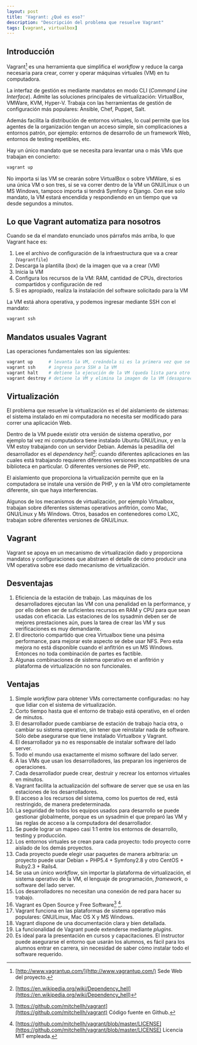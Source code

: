 ```yaml
---
layout: post
title: 'Vagrant: ¿Qué es eso?'
description: "Descripción del problema que resuelve Vagrant"
tags: [vagrant, virtualbox]
---
```


## Introducción

Vagrant[^ref1] es una herramienta que simplifica el _workflow_ y reduce la carga necesaria para crear, correr y operar máquinas virtuales (VM) en tu computadora.

La interfaz de gestión es mediante mandatos en modo CLI (_Command Line Interface_). Admite las soluciones principales de virtualización: VirtualBox, VMWare, KVM, Hyper-V. Trabaja con las herramientas de gestión de configuración más populares: Ansible, Chef, Puppet, Salt.

Además facilita la distribución de entornos virtuales, lo cual permite que los agentes de la organización tengan un acceso simple, sin complicaciones a entornos patrón, por ejemplo: entornos de desarrollo de un framework Web, entornos de testing repetibles, etc.

Hay un único mandato que se necesita para levantar una o más VMs que trabajan en concierto:

```bash
vagrant up
```

No importa si las VM se crearán sobre VirtualBox o sobre VMWare, si es una única VM o son tres, si se va correr dentro de la VM un GNU/Linux o un MS Windows, tampoco importa si tendrá Symfony o Django.  Con ese solo mandato, la VM estará encendida y respondiendo en un tiempo que va desde segundos a minutos.


## Lo que Vagrant automatiza para nosotros

Cuando se da el mandato enunciado unos párrafos más arriba, lo que Vagrant hace es:

1. Lee el archivo de configuración de la infraestructura que va a crear (`Vagrantfile`)
2. Descarga la plantilla (_box_) de la imagen que va a crear (VM)
3. Inicia la VM
4. Configura los recursos de la VM: RAM, cantidad de CPUs, directorios compartidos y configuración de red
5. Si es apropiado, realiza la instalación del software solicitado para la VM

La VM está ahora operativa, y podemos ingresar mediante SSH con el mandato:

```bash
vagrant ssh
```

## Mandatos usuales Vagrant

Las operaciones fundamentales son las siguientes:

```bash
vagrant up      # levanta la VM, creándola si es la primera vez que se ejecuta
vagrant ssh     # ingresa para SSH a la VM
vagrant halt    # detiene la ejecución de la VM (queda lista para otro vagrant up)
vagrant destroy # detiene la VM y elimina la imagen de la VM (desaparece completamente)
```

## Virtualización

El problema que resuelve la virtualización es el del aislamiento de sistemas: el sistema instalado en mi computadora no necesita ser modificado para correr una aplicación Web.

Dentro de la VM puede existir otra versión de sistema operativo, por ejemplo tal vez mi computadora tiene instalado Ubuntu GNU/Linux, y en la VM estoy trabajando con un servidor Debian.  Además la pesadilla del desarrollador es el _dependency hell_[^ref4]: cuando diferentes aplicaciones en las cuales está trabajando requieren diferentes versiones incompatibles de una biblioteca en particular.  O diferentes versiones de PHP, etc.

El aislamiento que proporciona la virtualización permite que en la computadora se instale una versión de PHP, y en la VM otro completamente diferente, sin que haya interferencias.

Algunos de los mecanismos de virtualización, por ejemplo Virtualbox, trabajan sobre diferentes sistemas operativos anfitrión, como Mac, GNU/Linux y Ms Windows.  Otros, basados en contenedores como LXC, trabajan sobre diferentes versiones de GNU/Linux.

## Vagrant

Vagrant se apoya en un mecanismo de virtualización dado y proporciona mandatos y configuraciones que abstraen el detalle de cómo producir una VM operativa sobre ese dado mecanismo de virtualización.

## Desventajas

1. Eficiencia de la estación de trabajo.  Las máquinas de los desarrolladores ejecutan las VM con una penalidad en la performance, y por ello deben ser de suficientes recursos en RAM y CPU para que sean usadas con eficacia.  Las estaciones de los sysadmin deben ser de mejores prestaciones aún, pues la tarea de crear las VM y sus verificaciones es muy demandante.
2. El directorio compartido que crea Virtualbox tiene una pésima performance, para mejorar este aspecto se debe usar NFS.  Pero esta mejora no está disponible cuando el anfitrión es un MS Windows.  Entonces no toda combinación de partes es factible.
3. Algunas combinaciones de sistema operativo en el anfitrión y plataforma de virtualización no son funcionales.

## Ventajas

1. Simple _workflow_ para obtener VMs correctamente configuradas: no hay que lidiar con el sistema de virtualización.
2. Corto tiempo hasta que el entorno de trabajo está operativo, en el orden de minutos.
3. El desarrollador puede cambiarse de estación de trabajo hacia otra, o cambiar su sistema operativo, sin tener que reinstalar nada de software.  Sólo debe asegurarse que tiene instalado Virtualbox y Vagrant.
4. El desarrollador ya no es responsable de instalar software del lado server.
5. Todo el mundo usa exactamente el mismo software del lado server.
6. A las VMs que usan los desarrolladores, las preparan los ingenieros de operaciones.
7. Cada desarrollador puede crear, destruir y recrear los entornos virtuales en minutos.
8. Vagrant facilita la actualización del software de server que se usa en las estaciones de los desarrolladores.
9. El acceso a los recursos del sistema, como los puertos de red, está restringido, de manera predeterminada.
10. La seguridad de todos los equipos usados para desarrollo se puede gestionar globalmente, porque es un sysadmin el que preparó las VM y las reglas de acceso a la computadora del desarrollador.
11. Se puede lograr un mapeo casi 1:1 entre los entornos de desarrollo, testing y producción.
12. Los entornos virtuales se crean para cada proyecto: todo proyecto corre aislado de los demás proyectos.
13. Cada proyecto puede elegir usar paquetes de manera arbitraria: un proyecto puede usar Debian + PHP5.4 + Symfony2.8 y otro CentOS + Ruby2.3 + Rails4.
14. Se usa un único _workflow_, sin importar la plataforma de virtualización, el sistema operativo de la VM, el lenguaje de programación, _framework_, o software del lado server.
15. Los desarrolladores no necesitan una conexión de red para hacer su trabajo.
16. Vagrant es Open Source y Free Software[^ref2] [^ref3].
17. Vagrant funciona en las plataformas de sistema operativo más populares: GNU/Linux, Mac OS X y MS Windows.
18. Vagrant dispone de una documentación clara y bien detallada.
19. La funcionalidad de Vagrant puede extenderse mediante _plugins_.
20. Es ideal para la presentación en cursos y capacitaciones.  El instructor puede asegurarse el entorno que usarán los alumnos, es fácil para los alumnos entrar en carrera, sin necesidad de saber cómo instalar todo el software requerido.


[^ref1]: [http://www.vagrantup.com/](http://www.vagrantup.com/) Sede Web del proyecto.

[^ref2]: [https://github.com/mitchellh/vagrant](https://github.com/mitchellh/vagrant) Código fuente en Github.

[^ref3]: [https://github.com/mitchellh/vagrant/blob/master/LICENSE](https://github.com/mitchellh/vagrant/blob/master/LICENSE) Licencia MIT empleada.

[^ref4]: [https://en.wikipedia.org/wiki/Dependency_hell](https://en.wikipedia.org/wiki/Dependency_hell)


